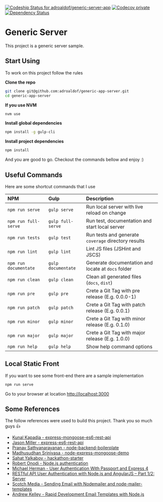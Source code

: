 [![Codeship Status for adroaldof/generic-server-app](https://img.shields.io/codeship/810993d0-34ff-0134-9930-761d96654ee5/master.svg?style=flat-square)](https://www.codeship.io/projects/165138)
[![Codecov private](https://img.shields.io/codecov/c/token/YLeMzfYLuj/github/adroaldof/generic-server-app/master.svg?maxAge=2592000&style=flat-square)]()
[![Dependency Status](https://www.versioneye.com/user/projects/579a85ba3815c80028e2ea43/badge.svg?style=flat-square)](https://www.versioneye.com/user/projects/579a85ba3815c80028e2ea43)

# Generic Server

This project is a generic server sample.

## Start Using

To work on this project follow the rules

**Clone the repo**
```bash
git clone git@github.com:adroaldof/generic-app-server.git
cd generic-app-server
```

**If you use NVM**
```bash
nvm use
```

**Install global dependencies**
```bash
npm install -g gulp-cli
```

**Install project dependencies**
```bash
npm install
```

And you are good to go. Checkout the commands bellow and enjoy :)


## Useful Commands

Here are some shortcut commands that I use

| NPM | Gulp | Description |
| :---                 | :---               | :---
| `npm run serve`      | `gulp serve`       | Run local server with live reload on change |
| `npm run full-serve` | `gulp full-serve`  | Run test, documentation and start local server |
| `npm run tests`      | `gulp test`        | Run tests and generate `coverage` directory results |
| `npm run lint`       | `gulp lint`        | Lint JS files (JSHint and JSCS) |
| `npm run documentate`| `gulp documentate` | Generate documentation and locate at `docs` folder |
| `npm run clean`      | `gulp clean`       | Clean all generated files (`docs`, `dist`) |
| `npm run pre`        | `gulp pre`         | Crete a Git Tag with pre release (E.g. 0.0.0-1) |
| `npm run patch`      | `gulp patch`       | Crete a Git Tag with patch release (E.g. 0.0.1) |
| `npm run minor`      | `gulp minor`       | Crete a Git Tag with minor release (E.g. 0.1.0) |
| `npm run major`      | `gulp major`       | Crete a Git Tag with major release (E.g. 1.0.0) |
| `npm run help`       | `gulp help`        | Show help command options |


## Local Static Front

If you want to see some front-end there are a sample implementation

```bash
npm run serve
```

Go to your browser at location [http://localhost:3000](http://localhost:3000)



## Some References

The follow references were used to build this project. Thank you so much guys :+1:

- [Kunal Kapadia - express-mongoose-es6-rest-api](https://github.com/KunalKapadia/express-mongoose-es6-rest-api)
- [Jason Miller - express-es6-rest-api](https://github.com/developit/express-es6-rest-api)
- [Pranav Sathyanarayanan - node-backend-boilerplate](https://github.com/PranavSathy/node-backend-boilerplate)
- [Madhusudhan Srinivasa - node-express-mongoose-demo](https://github.com/madhums/node-express-mongoose-demo)
- [Sahat Yalkabov - hackathon-starter](https://github.com/sahat/hackathon-starter)
- [Robert Onodi - Node.js authentication](http://blog.robertonodi.me/node-authentication-series-email-and-password/)
- [Michael Herman - User Authentication With Passport and Express 4](https://github.com/mjhea0/passport-local-express4)
- [RESTful API User Authentication with Node.js and AngularJS – Part 1/2: Server](https://devdactic.com/restful-api-user-authentication-1/)
- [Scotch Media - Sending Email with Nodemailer and node-mailer-templates](http://www.scotchmedia.com/tutorials/express/authentication/3/02)
- [Andrew Kelley - Rapid Development Email Templates with Node.js](http://andrewkelley.me/post/swig-email-templates.html)


